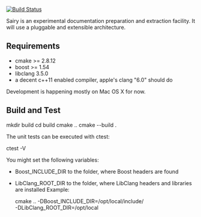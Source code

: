 [![Build Status](https://travis-ci.org/hvellyr/sairy.svg?branch=master)](https://travis-ci.org/hvellyr/sairy)

Sairy is an experimental documentation preparation and extraction facility.  It
will use a pluggable and extensible architecture.

Requirements
------------

  - cmake >= 2.8.12
  - boost >= 1.54
  - libclang 3.5.0
  - a decent c++11 enabled compiler, apple's clang "6.0" should do

Development is happening mostly on Mac OS X for now.


Build and Test
--------------

  mkdir build
  cd build
  cmake ..
  cmake --build .

The unit tests can be executed with ctest:

  ctest -V


You might set the following variables:

- Boost_INCLUDE_DIR   to the folder, where Boost headers are found
- LibClang_ROOT_DIR   to the folder, where LibClang headers and libraries are
                      installed
Example:

  cmake .. -DBoost_INCLUDE_DIR=/opt/local/include/ \
           -DLibClang_ROOT_DIR=/opt/local
